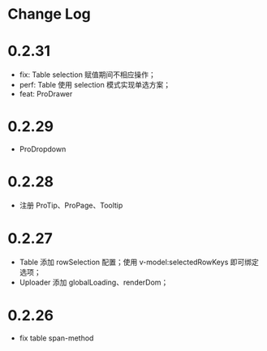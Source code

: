# Change Log

# 0.2.31

- fix: Table selection 赋值期间不相应操作；
- perf: Table 使用 selection 模式实现单选方案；
- feat: ProDrawer

# 0.2.29

- ProDropdown

# 0.2.28

- 注册 ProTip、ProPage、Tooltip

# 0.2.27

- Table 添加 rowSelection 配置；使用 v-model:selectedRowKeys 即可绑定选项；
- Uploader 添加 globalLoading、renderDom；

# 0.2.26

- fix table span-method
